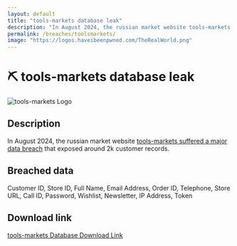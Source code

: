 ```yaml
---
layout: default
title: "tools-markets database leak"
description: "In August 2024, the russian market website tools-markets suffered a major data breach that exposed around 2k customer records."
permalink: /breaches/toolsmarkets/
image: "https://logos.haveibeenpwned.com/TheRealWorld.png"
---
```


# ⛏️ tools-markets database leak

![tools-markets Logo](https://tools-markets.ru/image/data/logo.png)

## Description

In August 2024, the russian market website <a href="https://darkwebinformer.com/anonmoose-allegedly-leaked-toolsmarkets-database/" target="_blank" rel="noopener">tools-markets suffered a major data breach</a> that exposed around 2k customer records.

## Breached data

Customer ID, Store ID, Full Name, Email Address, Order ID, Telephone, Store URL, Call ID, Password, Wishlist, Newsletter, IP Address, Token

## Download link

[tools-markets Database Download Link](https://buzzheavier.com/cuk7jj9y3iya)